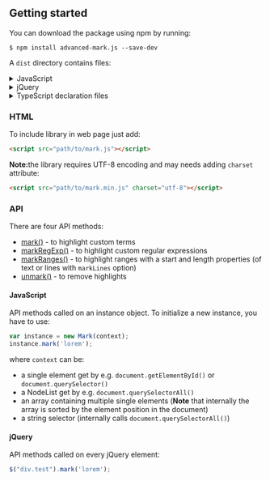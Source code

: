 
## Getting started

You can download the package using npm by running:
<pre class="bash"><code>$ npm install advanced-mark.js --save-dev</code></pre>
A `dist` directory contains files:  
<details class="info">
<summary>JavaScript</summary>
<ul>
<li><code>mark.js</code></li>
<li><code>mark.min.js</code></li>
<li><code>mark.es6.js</code></li>
<li><code>mark.es6.min.js</code></li>
</ul>
</details>
<details class="info">
<summary>jQuery</summary>
<ul>
<li><code>jquery.mark.js</code></li>
<li><code>jquery.mark.min.js</code></li>
<li><code>jquery.mark.es6.js</code></li>
<li><code>jquery.mark.es6.min.js</code></li>
<li><code>node.jquery.mark.es6.js</code> for use in Virtual DOMs (contains necessary <code>import $ from 'jquery'</code> declaration)</li>
</ul>
</details>
<details class="info">
<summary>TypeScript declaration files</summary>
<ul>
<li><code>mark.d.js</code></li>
<li><code>mark.es6.d.js</code></li>
<li><code>jquery.mark.es6.d.js</code></li>
<li><code>node.jquery.mark.es6.d.js</code></li>
</ul>
</details>

### HTML
To include library in web page just add:
``` html
<script src="path/to/mark.js"></script>
```
<strong>Note:</strong>the library requires UTF-8 encoding and may needs adding `charset` attribute:
``` html
<script src="path/to/mark.min.js" charset="utf-8"></script>
```

### API
There are four API methods:
* [mark()](mark-method.md) - to highlight custom terms
* [markRegExp()](markRegExp-method.md) - to highlight custom regular expressions
* [markRanges()](markRanges-method.md) - to highlight ranges with a start and length properties (of text or lines with `markLines` option)
* [unmark()](unmark-method.md) - to remove highlights

#### JavaScript
API methods called on an instance object. To initialize a new instance, you have to use:
``` js
var instance = new Mark(context);
instance.mark('lorem');
```
where `context` can be:
* a single element get by e.g. `document.getElementById()` or `document.querySelector()`
* a NodeList get by e.g. `document.querySelectorAll()`
* an array containing multiple single elements (**Note** that internally the array is sorted by the element position in the document)
* a string selector (internally calls `document.querySelectorAll()`)

#### jQuery
API methods called on every jQuery element:
``` js
$("div.test").mark('lorem');
```
